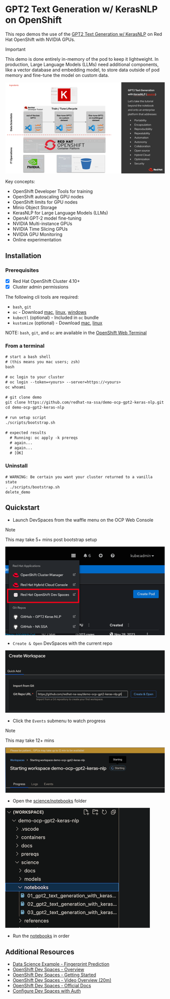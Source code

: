 # GPT2 Text Generation w/ KerasNLP on OpenShift

This repo demos the use of the [GPT2 Text Generation w/ KerasNLP](https://keras.io/examples/generative/gpt2_text_generation_with_kerasnlp/)
on Red Hat OpenShift with NVIDIA GPUs. 

> [!IMPORTANT]
> This demo is done entirely in-memory of the pod to keep it lightweight. In production, Large Language Models (LLMs) need additional components, like a vector database and embedding model, to store data outside of pod memory and fine-tune the model on custom data.

![GPT2 Text Generation Concept Diagram](<science/docs/GPT2 Text Generation with KerasNLP.png>)

Key concepts:

- OpenShift Developer Tools for training
- OpenShift autoscaling GPU nodes
- OpenShift limits for GPU nodes
- Minio Object Storage
- KerasNLP for Large Language Models (LLMs)
- OpenAI GPT-2 model fine-tuning
- NVIDIA Multi-instance GPUs
- NVIDIA Time Slicing GPUs
- NVIDIA GPU Monitoring
- Online experimentation

## Installation

### Prerequisites

- [x] Red Hat OpenShift Cluster 4.10+
- [x] Cluster admin permissions

The following cli tools are required:

- `bash`, `git`
- `oc` - Download [mac](https://formulae.brew.sh/formula/openshift-cli), [linux](https://mirror.openshift.com/pub/openshift-v4/clients/ocp), [windows](https://mirror.openshift.com/pub/openshift-v4/clients/ocp/stable/openshift-client-windows.zip)
- `kubectl` (optional) - Included in `oc` bundle
- `kustomize` (optional) - Download [mac](https://formulae.brew.sh/formula/kustomize), [linux](https://github.com/kubernetes-sigs/kustomize/releases)

NOTE: `bash`, `git`, and `oc` are available in the [OpenShift Web Terminal](https://docs.openshift.com/container-platform/4.12/web_console/web_terminal/installing-web-terminal.html)

### From a terminal

```
# start a bash shell
# (this means you mac users; zsh)
bash

# oc login to your cluster
# oc login --token=<yours> --server=https://<yours>
oc whoami

# git clone demo
git clone https://github.com/redhat-na-ssa/demo-ocp-gpt2-keras-nlp.git
cd demo-ocp-gpt2-keras-nlp

# run setup script
./scripts/bootstrap.sh

# expected results
  # Running: oc apply -k prereqs
  # again...
  # again...
  # [OK]
```

### Uninstall

```
# WARNING: Be certain you want your cluster returned to a vanilla state
. ./scripts/bootstrap.sh
delete_demo
```

## Quickstart
- Launch DevSpaces from the waffle menu on the OCP Web Console
> [!NOTE]
> This may take 5+ mins post bootstrap setup

![DevSpaces Waffle](docs/devspaces-waffle-0.png)

- `Create & Open` DevSpaces with the current repo

![DevSpaces Example](docs/devspaces-0.png)

- Click the `Events` submenu to watch progress
> [!NOTE]
> This may take 12+ mins

![DevSpaces Example](docs/devspaces-1.png)

- Open the [science/notebooks](science/notebooks) folder

![DevSpaces Example](docs/devspaces-2.png)

- Run the [notebooks](science/notebooks/) in order

## Additional Resources

- [Data Science Example - Fingerprint Prediction](https://github.com/redhat-na-ssa/datasci-fingerprint)
- [OpenShift Dev Spaces - Overview](https://developers.redhat.com/products/openshift-dev-spaces/overview)
- [OpenShift Dev Spaces - Getting Started](https://developers.redhat.com/products/openshift-dev-spaces/getting-started)
- [OpenShift Dev Spaces - Video Overview (20m)](https://youtu.be/Jfd0F0-uYfU)
- [OpenShift Dev Spaces - Official Docs](https://access.redhat.com/documentation/en-us/red_hat_openshift_dev_spaces/3.9)
- [Configure Dev Spaces with Auth](https://eclipse.dev/che/docs/stable/end-user-guide/using-a-git-provider-access-token/)
